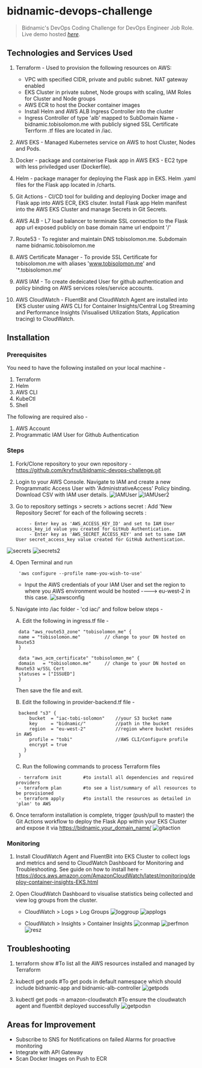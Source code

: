 # bidnamic-devops-challenge

> Bidnamic's DevOps Coding Challenge for DevOps Engineer Job Role.  
> Live demo hosted [_here_](https://bidnamic.tobisolomon.me/). 

## Technologies and Services Used

1. Terraform - Used to provision the following resources on AWS:
    - VPC with specified CIDR, private and public subnet. NAT gateway enabled
    - EKS Cluster in private subnet, Node groups with scaling, IAM Roles for Cluster and Node groups
    - AWS ECR to host the Docker container images
    - Install Helm and AWS ALB Ingress Controller into the cluster
    - Ingress Controller of type 'alb' mapped to SubDomain Name - bidnamic.tobisolomon.me with publicly signed SSL Certificate
   Terrform .tf files are located in /iac.

2. AWS EKS - Managed Kubernetes service on AWS to host Cluster, Nodes and Pods.

3. Docker - package and containerise Flask app in AWS EKS - EC2 type with less priviledged user (Dockerfile).

4. Helm - package manager for deploying the Flask app in EKS. Helm .yaml files for the Flask app located in /charts.

5. Git Actions - CI/CD tool for building and deploying Docker image and Flask app into AWS ECR, EKS clsuter. Install Flask app Helm manifest into the AWS EKS Cluster and manage Secrets in Git Secrets.

6. AWS ALB - L7 load balancer to terminate SSL connection to the Flask app url exposed publicly on base domain name url endpoint '/' 

7. Route53 - To register and maintain DNS tobisolomon.me. Subdomain name bidnamic.tobisolomon.me

8. AWS Certificate Manager - To provide SSL Certificate for tobisolomon.me with aliases 'www.tobisolomon.me' and '*.tobisolomon.me'

9. AWS IAM - To create dedeicated User for github authentication and policy binding on AWS services roles/service accounts.

10. AWS CloudWatch - FluentBit and CloudWatch Agent are installed into EKS cluster using AWS CLI for Container Insights/Central Log Streaming and Performance Insights (Visualised Utilization Stats, Application tracing) to CloudWatch.


## Installation
### Prerequisites 
You need to have the following installed on your local machine -

1. Terraform
2. Helm
3. AWS CLI
5. KubeCtl
6. Shell 

The following are required also -

1. AWS Account
2. Programmatic IAM User for Github Authentication
 

### Steps
1. Fork/Clone repository to your own repository - https://github.com/kryfnut/bidnamic-devops-challenge.git
    
2. Login to your AWS Console. Navigate to IAM and create a new Programmatic Access User with 'AdministrativeAccess' Policy binding. Download CSV with IAM user details.
![IAMUser](./images/IAMUser.png)
![IAMUser2](./images/IAMUser2.png)
    
3. Go to repository settings > secrets > actions secret :
         Add 'New Repository Secret' for each of the following secrets :

            - Enter key as 'AWS_ACCESS_KEY_ID' and set to IAM User access_key_id value you created for GitHub Authentication. 
            - Enter key as 'AWS_SECRET_ACCESS_KEY' and set to same IAM User secret_access_key value created for GitHub Authentication.
![secrets](./images/secret.png)
![secrets2](./images/secret2.png)

4. Open Terminal and run 

        'aws configure --profile name-you-wish-to-use'
    
    - Input the AWS credentials of your IAM User and set the region to where you AWS environment would be hosted ---->  eu-west-2 in this case.
![sawsconfig](./images/awsconfig.png)
    
5. Navigate into /iac folder - 'cd iac/' and follow below steps -

    A. Edit the following in ingress.tf file -
    
        data "aws_route53_zone" "tobisolomon_me" {
        name = "tobisolomon.me"         // change to your DN hosted on Route53
        }

        data "aws_acm_certificate" "tobisolomon_me" {
        domain   = "tobisolomon.me"     // change to your DN hosted on Route53 w/SSL Cert
        statuses = ["ISSUED"]
        }                

    Then save the file and exit.

    B. Edit the following in provider-backend.tf file -

        backend "s3" {
            bucket  = "iac-tobi-solomon"    //your S3 bucket name 
            key     = "bidnamic/"           //path in the bucket
            region  = "eu-west-2"           //region where bucket resides in AWS
            profile = "tobi"                //AWS CLI/Configure profile 
            encrypt = true
          }
        }

    C.  Run the following commands to process Terraform files

        - terraform init        #to install all dependencies and required providers
        - terraform plan        #to see a list/summary of all resources to be provisioned
        - terraform apply       #to install the resources as detailed in 'plan' to AWS

6. Once terraform installation is complete, trigger (push/pull to master) the Git Actions workflow to deploy the Flask App within your EKS Cluster and expose it via https://bidnamic.your_domain_name/
![gitaction](./images/gitaction.png)

### Monitoring
    
1. Install CloudWatch Agent and FluentBit into EKS Cluster to collect logs and metrics and send to CloudWatch Dashboard for Monitoring and Troubleshooting. See guide on how to install here - https://docs.aws.amazon.com/AmazonCloudWatch/latest/monitoring/deploy-container-insights-EKS.html

2. Open CloudWatch Dashboard to visualise statistics being collected and view log groups from the cluster.
    - CloudWatch > Logs > Log Groups
    ![loggroup](./images/loggroup.png)
    ![applogs](./images/applogs.png)

    - CloudWatch > Insights > Container Insights
    ![conmap](./images/conmap.png)
    ![perfmon](./images/perfmon.png)
    ![resz](./images/resz.png)

## Troubleshooting

1. terraform show                           #To list all the AWS resources installed and managed by Terraform

2. kubectl get pods                         #To get pods in default namespace which should include bidnamic-app and bidnamic-alb-controller
![getpods](./images/getpods.png)

3. kubectl get pods -n amazon-cloudwatch    #To ensure the cloudwatch agent and fluentbit deployed successfully
![getpodsn](./images/getpodsn.png)

## Areas for Improvement
- Subscribe to SNS for Notifications on failed Alarms for proactive monitoring
- Integrate with API Gateway
- Scan Docker Images on Push to ECR